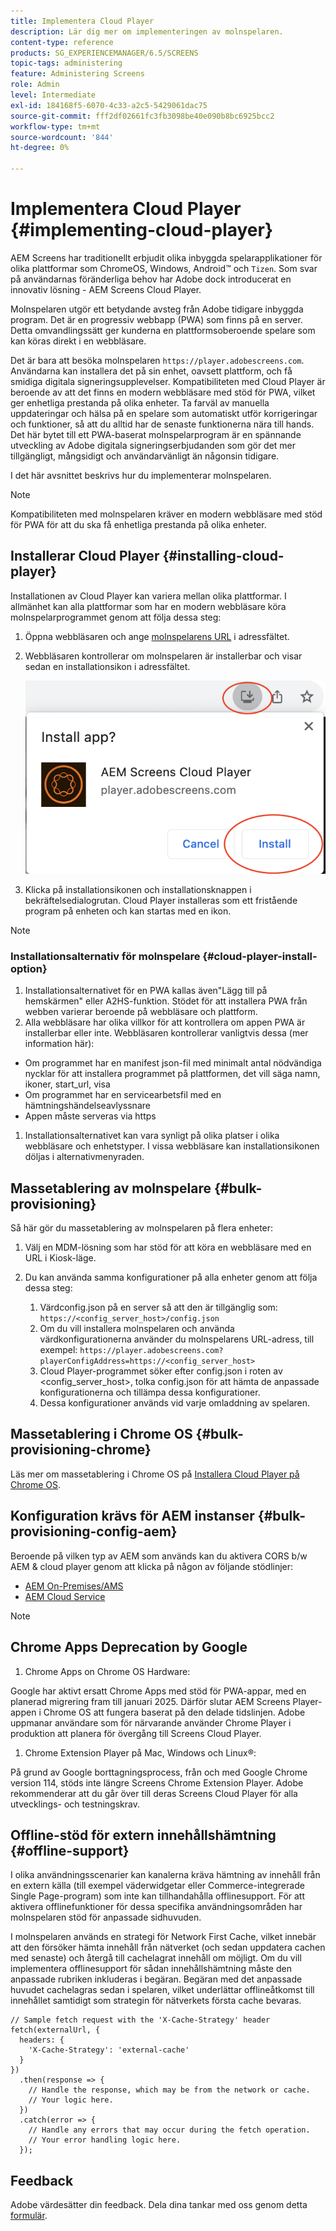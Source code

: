 ```yaml
---
title: Implementera Cloud Player
description: Lär dig mer om implementeringen av molnspelaren.
content-type: reference
products: SG_EXPERIENCEMANAGER/6.5/SCREENS
topic-tags: administering
feature: Administering Screens
role: Admin
level: Intermediate
exl-id: 184168f5-6070-4c33-a2c5-5429061dac75
source-git-commit: fff2df02661fc3fb3098be40e090b8bc6925bcc2
workflow-type: tm+mt
source-wordcount: '844'
ht-degree: 0%

---
```


# Implementera Cloud Player  {#implementing-cloud-player}

AEM Screens har traditionellt erbjudit olika inbyggda spelarapplikationer för olika plattformar som ChromeOS, Windows, Android™ och `Tizen`. Som svar på användarnas föränderliga behov har Adobe dock introducerat en innovativ lösning - AEM Screens Cloud Player.

Molnspelaren utgör ett betydande avsteg från Adobe tidigare inbyggda program. Det är en progressiv webbapp (PWA) som finns på en server. Detta omvandlingssätt ger kunderna en plattformsoberoende spelare som kan köras direkt i en webbläsare.

Det är bara att besöka molnspelaren `https://player.adobescreens.com`. Användarna kan installera det på sin enhet, oavsett plattform, och få smidiga digitala signeringsupplevelser. Kompatibiliteten med Cloud Player är beroende av att det finns en modern webbläsare med stöd för PWA, vilket ger enhetliga prestanda på olika enheter. Ta farväl av manuella uppdateringar och hälsa på en spelare som automatiskt utför korrigeringar och funktioner, så att du alltid har de senaste funktionerna nära till hands. Det här bytet till ett PWA-baserat molnspelarprogram är en spännande utveckling av Adobe digitala signeringserbjudanden som gör det mer tillgängligt, mångsidigt och användarvänligt än någonsin tidigare.

I det här avsnittet beskrivs hur du implementerar molnspelaren.

>[!NOTE]
>
>Kompatibiliteten med molnspelaren kräver en modern webbläsare med stöd för PWA för att du ska få enhetliga prestanda på olika enheter.

## Installerar Cloud Player {#installing-cloud-player}

Installationen av Cloud Player kan variera mellan olika plattformar. I allmänhet kan alla plattformar som har en modern webbläsare köra molnspelarprogrammet genom att följa dessa steg:

1. Öppna webbläsaren och ange [molnspelarens URL](https://player.adobescreens.com/content/dam/universal-player/firmware.html) i adressfältet.
1. Webbläsaren kontrollerar om molnspelaren är installerbar och visar sedan en installationsikon i adressfältet.

   ![bild](/help/user-guide/assets/cloud-player-install.png)

1. Klicka på installationsikonen och installationsknappen i bekräftelsedialogrutan. Cloud Player installeras som ett fristående program på enheten och kan startas med en ikon.

>[!NOTE]
>
>### Installationsalternativ för molnspelare {#cloud-player-install-option}
>
1. Installationsalternativet för en PWA kallas även&quot;Lägg till på hemskärmen&quot; eller A2HS-funktion. Stödet för att installera PWA från webben varierar beroende på webbläsare och plattform.
1. Alla webbläsare har olika villkor för att kontrollera om appen PWA är installerbar eller inte. Webbläsaren kontrollerar vanligtvis dessa (mer information här):
>
* Om programmet har en manifest json-fil med minimalt antal nödvändiga nycklar för att installera programmet på plattformen, det vill säga namn, ikoner, start_url, visa
* Om programmet har en servicearbetsfil med en hämtningshändelseavlyssnare
* Appen måste serveras via https
>
1. Installationsalternativet kan vara synligt på olika platser i olika webbläsare och enhetstyper. I vissa webbläsare kan installationsikonen döljas i alternativmenyraden.

## Massetablering av molnspelare {#bulk-provisioning}

Så här gör du massetablering av molnspelaren på flera enheter:

1. Välj en MDM-lösning som har stöd för att köra en webbläsare med en URL i Kiosk-läge.
1. Du kan använda samma konfigurationer på alla enheter genom att följa dessa steg:

   1. Värdconfig.json på en server så att den är tillgänglig som: `https://<config_server_host>/config.json`
   1. Om du vill installera molnspelaren och använda värdkonfigurationerna använder du molnspelarens URL-adress, till exempel: `https://player.adobescreens.com?playerConfigAddress=https://<config_server_host>`
   1. Cloud Player-programmet söker efter config.json i roten av &lt;config_server_host>, tolka config.json för att hämta de anpassade konfigurationerna och tillämpa dessa konfigurationer.
   1. Dessa konfigurationer används vid varje omladdning av spelaren.

## Massetablering i Chrome OS {#bulk-provisioning-chrome}

Läs mer om massetablering i Chrome OS på [Installera Cloud Player på Chrome OS](https://www.adobe.com/go/aem_screens_cloud_player_en).

## Konfiguration krävs för AEM instanser {#bulk-provisioning-config-aem}

Beroende på vilken typ av AEM som används kan du aktivera CORS b/w AEM &amp; cloud player genom att klicka på någon av följande stödlinjer:
* [AEM On-Premises/AMS](https://www.adobe.com/go/aem_screens_cors_ams_en)
* [AEM Cloud Service](https://www.adobe.com/go/aem_screens_cors_aemaacs_en)

>[!NOTE]
>
## Chrome Apps Deprecation by Google
>
1. Chrome Apps on Chrome OS Hardware:
>
Google har aktivt ersatt Chrome Apps med stöd för PWA-appar, med en planerad migrering fram till januari 2025. Därför slutar AEM Screens Player-appen i Chrome OS att fungera baserat på den delade tidslinjen. Adobe uppmanar användare som för närvarande använder Chrome Player i produktion att planera för övergång till Screens Cloud Player.
>
1. Chrome Extension Player på Mac, Windows och Linux®:
>
På grund av Google borttagningsprocess, från och med Google Chrome version 114, stöds inte längre Screens Chrome Extension Player. Adobe rekommenderar att du går över till deras Screens Cloud Player för alla utvecklings- och testningskrav.

## Offline-stöd för extern innehållshämtning {#offline-support}

I olika användningsscenarier kan kanalerna kräva hämtning av innehåll från en extern källa (till exempel väderwidgetar eller Commerce-integrerade Single Page-program) som inte kan tillhandahålla offlinesupport. För att aktivera offlinefunktioner för dessa specifika användningsområden har molnspelaren stöd för anpassade sidhuvuden.

I molnspelaren används en strategi för Network First Cache, vilket innebär att den försöker hämta innehåll från nätverket (och sedan uppdatera cachen med senaste) och återgå till cachelagrat innehåll om möjligt. Om du vill implementera offlinesupport för sådan innehållshämtning måste den anpassade rubriken inkluderas i begäran. Begäran med det anpassade huvudet cachelagras sedan i spelaren, vilket underlättar offlineåtkomst till innehållet samtidigt som strategin för nätverkets första cache bevaras.

```
// Sample fetch request with the 'X-Cache-Strategy' header
fetch(externalUrl, {
  headers: {
    'X-Cache-Strategy': 'external-cache'
  }
})
  .then(response => {
    // Handle the response, which may be from the network or cache.
    // Your logic here.
  })
  .catch(error => {
    // Handle any errors that may occur during the fetch operation.
    // Your error handling logic here.
  }); 
```

## Feedback

Adobe värdesätter din feedback. Dela dina tankar med oss genom detta [formulär](https://forms.office.com/pages/responsepage.aspx?id=Wht7-jR7h0OUrtLBeN7O4TFE0b_GjstOj6I1uGs9vLpURVdWWklQQTZZRTFVNEhRVlBWWldMWlJXOC4u).
